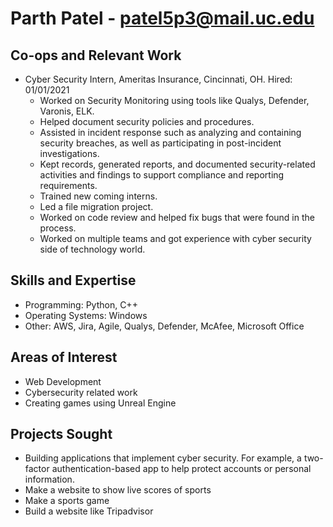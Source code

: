 # Parth Patel - patel5p3@mail.uc.edu

## Co-ops and Relevant Work

- Cyber Security Intern, Ameritas Insurance, Cincinnati, OH. Hired: 01/01/2021
	- Worked on Security Monitoring using tools like Qualys, Defender, Varonis, ELK. 
    - Helped document security policies and procedures.
    - 	Assisted in incident response such as analyzing and containing security breaches, as well as participating in post-incident investigations. 
    - Kept records, generated reports, and documented security-related activities and findings to support compliance and reporting requirements.
    - Trained new coming interns. 
    - Led a file migration project. 
    - Worked on code review and helped fix bugs that were found in the process. 
    - Worked on multiple teams and got experience with cyber security side of technology world. 


## Skills and Expertise
- Programming: Python, C++
- Operating Systems: Windows
- Other: AWS, Jira, Agile, Qualys, Defender, McAfee, Microsoft Office

## Areas of Interest
- Web Development
- Cybersecurity related work
- Creating games using Unreal Engine 

## Projects Sought
- Building applications that implement cyber security. For example, a two-factor authentication-based app to help protect accounts or personal information. 
- Make a website to show live scores of sports
- Make a sports game
- Build a website like Tripadvisor
